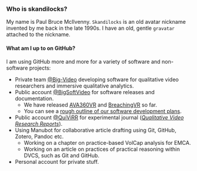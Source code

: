 ### Who is skandilocks?

My name is Paul Bruce McIlvenny.
`Skandilocks` is an old avatar nickname invented by me back in the late 1990s.
I have an old, gentle `gravatar` attached to the nickname.

#### What am I up to on GitHub?

I am using GitHub more and more for a variety of software and non-software projects:
- Private team [@Big-Video](https://github.com/Big-Video) developing software for qualitative video researchers and immersive qualitative analytics.
- Public account [@BigSoftVideo](https://github.com/BigSoftVideo) for software releases and documentation.
    - We have released [AVA360VR](https://github.com/BigSoftVideo/AVA360VR) and [BreachingVR](https://github.com/Big-Video/BreachingVR) so far.
    - You can see a [rough outline of our software development plans](https://github.com/users/BigSoftVideo/projects/1).
- Public account [@QuiViRR](https://github.com/QUIVIRR) for experimental journal ([_Qualitative Video Research Reports_](https://journals.aau.dk/index.php/QUIVIRR/)).
- Using Manubot for collaborative article drafting using Git, GitHub, Zotero, Pandoc etc.
    - Working on a chapter on practice-based VolCap analysis for EMCA.
    - Working on an article on practices of practical reasoning within DVCS, such as Git and GitHub. 
- Personal account for private stuff.

